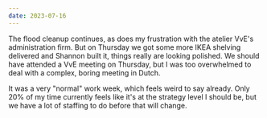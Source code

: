 ```yaml
---
date: 2023-07-16
---
```


The flood cleanup continues, as does my frustration with the atelier VvE's administration firm. But on Thursday we got some more IKEA shelving delivered and Shannon built it, things really are looking polished. We should have attended a VvE meeting on Thursday, but I was too overwhelmed to deal with a complex, boring meeting in Dutch.

It was a very "normal" work week, which feels weird to say already. Only 20% of my time currently feels like it's at the strategy level I should be, but we have a lot of staffing to do before that will change.
